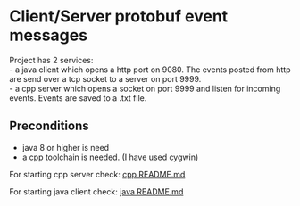 # Client/Server protobuf event messages

Project has 2 services:  
    - a java client which opens a http port on 9080. The events posted from http are send over a tcp socket to a server on port 9999.  
    - a cpp server which opens a socket on port 9999 and listen for incoming events. Events are saved to a .txt file.
    
## Preconditions

 - java 8 or higher is need
 - a cpp toolchain is needed. (I have used cygwin)
 
For starting cpp server check:
[cpp README.md](cpp_server/README.md)

For starting java client check:
[java README.md](java_client/README.md)

